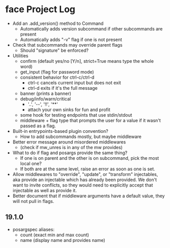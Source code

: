 face Project Log
================

* Add an .add_version() method to Command
  * Automatically adds version subcommand if other subcommands are present
  * Automatically adds "-v" flag if one is not present
* Check that subcommands may override parent flags
  * Should "signature" be enforced?
* Utilities
  * confirm (default yes/no [Y/n], strict=True means type the whole word)
  * get_input (flag for password mode)
  * consistent behavior for ctrl-c/ctrl-d
    * ctrl-c cancels current input but does not exit
    * ctrl-d exits if it's the full message
  * banner (prints a banner)
  * debug/info/warn/critical
    * '..', '--', '!!', '**'
    * attach your own sinks for fun and profit
  * some hook for testing endpoints that use stdin/stdout
  * middleware + flag type that prompts the user for a value if it
    wasn't passed as a flag.
* Built-in entrypoints-based plugin convention?
  * How to add subcommands mostly, but maybe middleware
* Better error message around misordered middlewares
  * (check if mw_unres is in any of the mw provides)
* What to do if flag and posargs provide the same thing?
  * If one is on parent and the other is on subcommand, pick the most
    local one?
  * If both are at the same level, raise an error as soon as one is set.
* Allow middlewares to "override", "update", or "transform"
  injectables, aka provide an injectable which has already been
  provided. We don't want to invite conflicts, so they would need to
  explicitly accept that injectable as well as provide it.
* Better document that if middleware arguments have a default value,
  they will not pull in flags.

19.1.0
------
* posargspec aliases:
  * count (exact min and max count)
  * name (display name and provides name)
